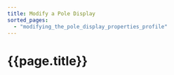 ```yaml
---
title: Modify a Pole Display
sorted_pages:
  - "modifying_the_pole_display_properties_profile"
---
```

# {{page.title}}
